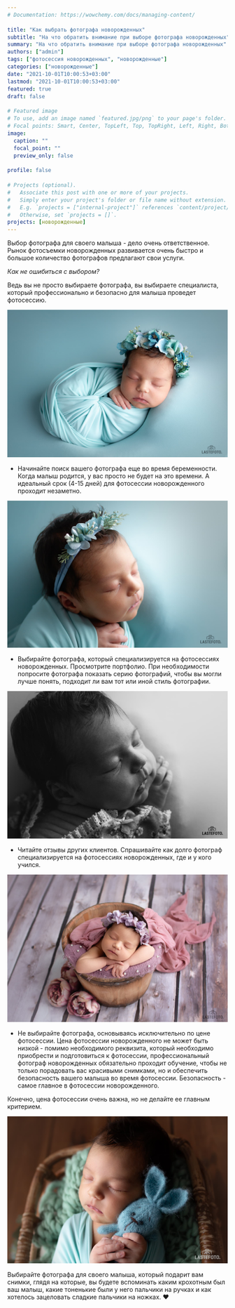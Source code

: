 ```yaml
---
# Documentation: https://wowchemy.com/docs/managing-content/

title: "Как выбрать фотографа новорожденных"
subtitle: "На что обратить внимание при выборе фотографа новорожденных"
summary: "На что обратить внимание при выборе фотографа новорожденных"
authors: ["admin"]
tags: ["фотосессия новорожденных", "новорожденные"]
categories: ["новорожденные"]
date: "2021-10-01T10:00:53+03:00"
lastmod: "2021-10-01T10:00:53+03:00"
featured: true
draft: false

# Featured image
# To use, add an image named `featured.jpg/png` to your page's folder.
# Focal points: Smart, Center, TopLeft, Top, TopRight, Left, Right, BottomLeft, Bottom, BottomRight.
image:
  caption: ""
  focal_point: ""
  preview_only: false

profile: false

# Projects (optional).
#   Associate this post with one or more of your projects.
#   Simply enter your project's folder or file name without extension.
#   E.g. `projects = ["internal-project"]` references `content/project/deep-learning/index.md`.
#   Otherwise, set `projects = []`.
projects: [новорожденные]
---
```

Выбор фотографа для своего малыша - дело очень ответственное. Рынок фотосъемки новорожденных развивается очень быстро и большое количество фотографов предлагают свои услуги. 

_Как не ошибиться с выбором?_ 


Ведь вы не просто выбираете фотографа, вы выбираете специалиста, который профессионально и безопасно для малыша проведет фотосессию.

![фотосессия новорожденного](./fotograf-novorozhdennykh-1.jpg)

* Начинайте поиск вашего фотографа еще во время беременности. Когда малыш родится, у вас просто не будет на это времени. А идеальный срок (4-15 дней) для фотосессии новорожденного проходит незаметно.

![фотосессия новорожденного в Таллинне](./fotograf-novorozhdennykh-2.jpg)

* Выбирайте фотографа, который специализируется на фотосессиях новорожденных. Просмотрите портфолио. При необходимости попросите фотографа показать серию фотографий, чтобы вы могли лучше понять, подходит ли вам тот или иной стиль фотографии.

![фотосессия новорожденного в студии](./fotograf-novorozhdennykh-3.jpg)

* Читайте отзывы других клиентов. Спрашивайте как долго фотограф специализируется на фотосессиях новорожденных, где и у кого учился.

![съемка новорожденного в Таллинне](./fotograf-novorozhdennykh-4.jpg)

* Не выбирайте фотографа, основываясь исключительно по цене фотосессии. Цена фотосессии новорожденного не может быть низкой - помимо необходимого реквизита, который необходимо приобрести и подготовиться к фотосессии, профессиональный фотограф новорожденных обязательно проходит обучение, чтобы не только порадовать вас красивыми снимками, но и обеспечить безопасность вашего малыша во время фотосессии. Безопасность - самое главное в фотосессии новорожденного. 

Конечно, цена фотосессии очень важна, но не делайте ее главным критерием. 

![фотосессия новорожденных в студии](./fotograf-novorozhdennykh-5.jpg)

Выбирайте фотографа для своего малыша, который подарит вам снимки, глядя на которые, вы будете вспоминать каким крохотным был ваш малыш, какие тоненькие были у него пальчики на ручках и как хотелось зацеловать сладкие пальчики на ножках. ❤️